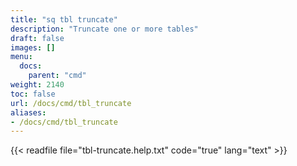 ```yaml
---
title: "sq tbl truncate"
description: "Truncate one or more tables"
draft: false
images: []
menu:
  docs:
    parent: "cmd"
weight: 2140
toc: false
url: /docs/cmd/tbl_truncate
aliases:
- /docs/cmd/tbl_truncate
---
```


{{< readfile file="tbl-truncate.help.txt" code="true" lang="text" >}}
